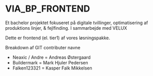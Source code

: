 # VIA_BP_FRONTEND
Et bachelor projektet fokuseret på digitale tvillinger, optimatisering af produktions linjer, & fejlfinding.
I sammarbejde med VELUX

Dette er frontend (el. tier1) af vores løsningspakke.

Breakdown af GIT contributer navne
- Neaxic / Andre = Andreas Østergaard
- Buildermark = Mark Hjuler Pedersen
- Falken123321 = Kasper Falk Mikkelsen
